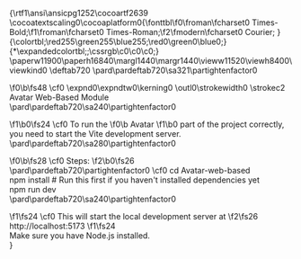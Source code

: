{\rtf1\ansi\ansicpg1252\cocoartf2639
\cocoatextscaling0\cocoaplatform0{\fonttbl\f0\froman\fcharset0 Times-Bold;\f1\froman\fcharset0 Times-Roman;\f2\fmodern\fcharset0 Courier;
}
{\colortbl;\red255\green255\blue255;\red0\green0\blue0;}
{\*\expandedcolortbl;;\cssrgb\c0\c0\c0;}
\paperw11900\paperh16840\margl1440\margr1440\vieww11520\viewh8400\viewkind0
\deftab720
\pard\pardeftab720\sa321\partightenfactor0

\f0\b\fs48 \cf0 \expnd0\expndtw0\kerning0
\outl0\strokewidth0 \strokec2 Avatar Web-Based Module\
\pard\pardeftab720\sa240\partightenfactor0

\f1\b0\fs24 \cf0 To run the 
\f0\b Avatar
\f1\b0  part of the project correctly, you need to start the Vite development server.\
\pard\pardeftab720\sa280\partightenfactor0

\f0\b\fs28 \cf0 Steps:
\f2\b0\fs26 \
\pard\pardeftab720\partightenfactor0
\cf0 cd Avatar-web-based\
npm install   # Run this first if you haven't installed dependencies yet\
npm run dev\
\pard\pardeftab720\sa240\partightenfactor0

\f1\fs24 \cf0 This will start the local development server at 
\f2\fs26 http://localhost:5173
\f1\fs24  \
Make sure you have Node.js installed.\
}
